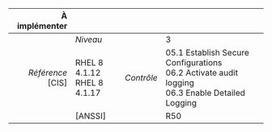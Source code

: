 
|           À implémenter    |    |    |    |
|----------------:|:---|---:|:---|
|                 |*Niveau*|| 3 |
|*Référence* [CIS]| RHEL 8 4.1.12<br>RHEL 8 4.1.17 |*Contrôle*| 05.1 Establish Secure Configurations<br>06.2 Activate audit logging<br>06.3 Enable Detailed Logging |
|                 |[ANSSI] || R50 |


